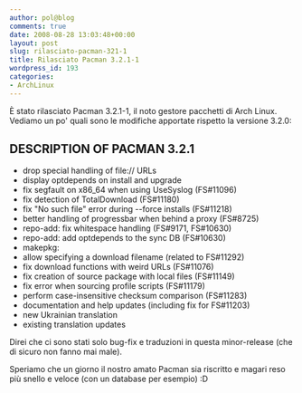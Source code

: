 ```yaml
---
author: pol@blog
comments: true
date: 2008-08-28 13:03:48+00:00
layout: post
slug: rilasciato-pacman-321-1
title: Rilasciato Pacman 3.2.1-1
wordpress_id: 193
categories:
- ArchLinux
---
```


È stato rilasciato Pacman 3.2.1-1, il noto gestore pacchetti di Arch Linux. Vediamo un po' quali sono le modifiche apportate rispetto la versione 3.2.0:


DESCRIPTION OF PACMAN 3.2.1
-----------------------------------------------------------------------------
- drop special handling of file:// URLs
- display optdepends on install and upgrade
- fix segfault on x86_64 when using UseSyslog (FS#11096)
- fix detection of TotalDownload (FS#11180)
- fix "No such file" error during --force installs (FS#11218)
- better handling of progressbar when behind a proxy (FS#8725)
- repo-add: fix whitespace handling (FS#9171, FS#10630)
- repo-add: add optdepends to the sync DB (FS#10630)
- makepkg:
- allow specifying a download filename (related to FS#11292)
- fix download functions with weird URLs (FS#11076)
- fix creation of source package with local files (FS#11149)
- fix error when sourcing profile scripts (FS#11179)
- perform case-insensitive checksum comparison (FS#11283)
- documentation and help updates (including fix for FS#11203)
- new Ukrainian translation
- existing translation updates

Direi che ci sono stati solo bug-fix e traduzioni in questa minor-release (che di sicuro non fanno mai male).

Speriamo che un giorno il nostro amato Pacman sia riscritto e magari reso più snello e veloce (con un database per esempio) :D
